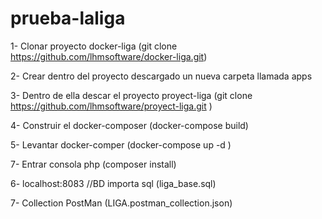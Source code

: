 # prueba-laliga

1- Clonar proyecto docker-liga (git clone https://github.com/lhmsoftware/docker-liga.git)

2- Crear dentro del proyecto descargado un nueva carpeta llamada apps 

3- Dentro de ella descar el proyecto proyect-liga (git clone https://github.com/lhmsoftware/proyect-liga.git )

4- Construir el docker-composer (docker-compose build)

5- Levantar docker-comper (docker-compose up -d )

7- Entrar consola php (composer install)

6- localhost:8083 //BD importa sql (liga_base.sql)

7- Collection PostMan (LIGA.postman_collection.json)
